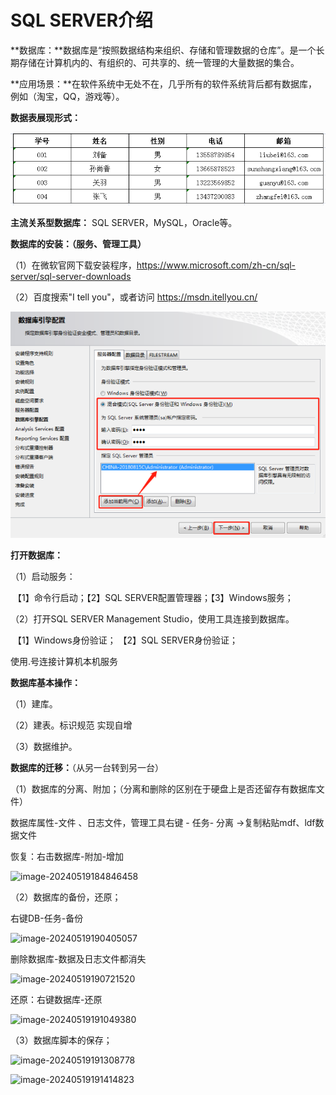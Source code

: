 # SQL SERVER介绍

**数据库：**数据库是“按照数据结构来组织、存储和管理数据的仓库”。是一个长期存储在计算机内的、有组织的、可共享的、统一管理的大量数据的集合。

**应用场景：**在软件系统中无处不在，几乎所有的软件系统背后都有数据库，例如（淘宝，QQ，游戏等）。

**数据表展现形式：**

![001](img\001.PNG)

**主流关系型数据库：** SQL SERVER，MySQL，Oracle等。

**数据库的安装：（服务、管理工具）**

（1）在微软官网下载安装程序，https://www.microsoft.com/zh-cn/sql-server/sql-server-downloads

（2）百度搜索"I tell you"，或者访问 https://msdn.itellyou.cn/

![002](img\002.PNG)

**打开数据库：**

（1）启动服务：

​	【1】命令行启动；【2】SQL SERVER配置管理器；【3】Windows服务；

（2）打开SQL SERVER Management Studio，使用工具连接到数据库。

​	【1】Windows身份验证；	【2】SQL SERVER身份验证；

使用.号连接计算机本机服务

 **数据库基本操作：**

（1）建库。

（2）建表。标识规范  实现自增

（3）数据维护。

**数据库的迁移：**（从另一台转到另一台）

（1）数据库的分离、附加；（分离和删除的区别在于硬盘上是否还留存有数据库文件）

数据库属性-文件  、日志文件，管理工具右键 - 任务- 分离 ->复制粘贴mdf、ldf数据文件

恢复：右击数据库-附加-增加

![image-20240519184846458](C:\Users\Administrator\Desktop\sql_server学习资料\004-SQLSERVER数据库\MarkDown文档\01-初级\img\003.png)

（2）数据库的备份，还原；

右键DB-任务-备份

![image-20240519190405057](C:\Users\Administrator\Desktop\sql_server学习资料\004-SQLSERVER数据库\MarkDown文档\01-初级\img\004.png)

删除数据库-数据及日志文件都消失

![image-20240519190721520](C:\Users\Administrator\Desktop\sql_server学习资料\004-SQLSERVER数据库\MarkDown文档\01-初级\img\005.png)

还原：右键数据库-还原

![image-20240519191049380](C:\Users\Administrator\Desktop\sql_server学习资料\004-SQLSERVER数据库\MarkDown文档\01-初级\img\006.png)

（3）数据库脚本的保存；

![image-20240519191308778](C:\Users\Administrator\Desktop\sql_server学习资料\004-SQLSERVER数据库\MarkDown文档\01-初级\img\007.png)

![image-20240519191414823](C:\Users\Administrator\Desktop\sql_server学习资料\004-SQLSERVER数据库\MarkDown文档\01-初级\img\008.png)







